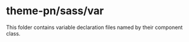 # theme-pn/sass/var

This folder contains variable declaration files named by their component class.
